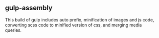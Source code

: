## gulp-assembly

This build of gulp includes auto prefix, minification of images and js code, converting scss code to minified version of css, and merging media queries.
